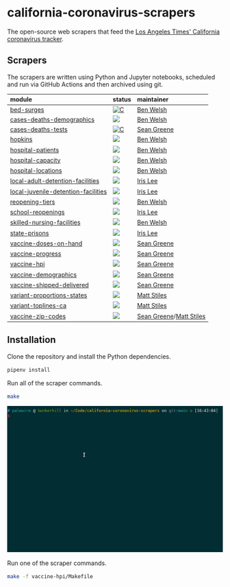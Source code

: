 # california-coronavirus-scrapers

The open-source web scrapers that feed the [Los Angeles Times' California coronavirus tracker](https://www.latimes.com/projects/california-coronavirus-cases-tracking-outbreak/).

## Scrapers

The scrapers are written using Python and Jupyter notebooks, scheduled and run via GitHub Actions and then archived using git.

| module                  | status                                                                                                                                                                                                                                                   | maintainer  |
|:----------------------- |:---------------------------------------------------------------------------------------------------------------------------------------------------------------------------------------------------------------------------------------------------------|:------------|
| [bed-surges](https://github.com/datadesk/california-coronavirus-scrapers/tree/main/bed-surges) | [![C](https://github.com/datadesk/california-coronavirus-scrapers/actions/workflows/bed-surges.yaml/badge.svg)](https://github.com/datadesk/california-coronavirus-scrapers/actions/workflows/bed-surges.yaml) | [Ben Welsh](https://www.latimes.com/people/ben-welsh) |
| [cases-deaths-demographics](https://github.com/datadesk/california-coronavirus-scrapers/tree/main/cases-deaths-demographics) | [![](https://github.com/datadesk/california-coronavirus-scrapers/actions/workflows/cases-deaths-demographics.yaml/badge.svg)](https://github.com/datadesk/california-coronavirus-scrapers/actions/workflows/cases-deaths-demographics.yaml) | [Ben Welsh](https://www.latimes.com/people/ben-welsh) |
| [cases-deaths-tests](https://github.com/datadesk/california-coronavirus-scrapers/tree/main/cases-deaths-tests) | [![C](https://github.com/datadesk/california-coronavirus-scrapers/actions/workflows/cases-deaths-tests.yaml/badge.svg)](https://github.com/datadesk/california-coronavirus-scrapers/actions/workflows/cases-deaths-tests.yaml) | [Sean Greene](https://www.latimes.com/people/sean-greene) |
| [hopkins](https://github.com/datadesk/california-coronavirus-scrapers/tree/main/hopkins) | [![](https://github.com/datadesk/california-coronavirus-scrapers/actions/workflows/hopkins.yaml/badge.svg)](https://github.com/datadesk/california-coronavirus-scrapers/actions/workflows/hopkins.yaml) | [Ben Welsh](https://www.latimes.com/people/ben-welsh) |
| [hospital-patients](https://github.com/datadesk/california-coronavirus-scrapers/tree/main/hospital-patients) | [![](https://github.com/datadesk/california-coronavirus-scrapers/actions/workflows/hospital-patients.yaml/badge.svg)](https://github.com/datadesk/california-coronavirus-scrapers/actions/workflows/hospital-patients.yaml) | [Ben Welsh](https://www.latimes.com/people/ben-welsh) |
| [hospital-capacity](https://github.com/datadesk/california-coronavirus-scrapers/tree/main/hospital-capacity) | [![](https://github.com/datadesk/california-coronavirus-scrapers/actions/workflows/hospital-capacity.yaml/badge.svg)](https://github.com/datadesk/california-coronavirus-scrapers/actions/workflows/hospital-capacity.yaml) | [Ben Welsh](https://www.latimes.com/people/ben-welsh) |
| [hospital-locations](https://github.com/datadesk/california-coronavirus-scrapers/tree/main/hospital-locations) | [![](https://github.com/datadesk/california-coronavirus-scrapers/actions/workflows/hospital-locations.yaml/badge.svg)](https://github.com/datadesk/california-coronavirus-scrapers/actions/workflows/hospital-locations.yaml) | [Ben Welsh](https://www.latimes.com/people/ben-welsh) |
| [local-adult-detention-facilities](https://github.com/datadesk/california-coronavirus-scrapers/tree/main/local-adult-detention-facilities) | [![](https://github.com/datadesk/california-coronavirus-scrapers/actions/workflows/local-adult-detention-facilities.yaml/badge.svg)](https://github.com/datadesk/california-coronavirus-scrapers/actions/workflows/local-adult-detention-facilities.yaml) | [Iris Lee](https://www.latimes.com/people/iris-lee) |
| [local-juvenile-detention-facilities](https://github.com/datadesk/california-coronavirus-scrapers/tree/main/local-juvenile-detention-facilities) | [![](https://github.com/datadesk/california-coronavirus-scrapers/actions/workflows/local-juvenile-detention-facilities.yaml/badge.svg)](https://github.com/datadesk/california-coronavirus-scrapers/actions/workflows/local-juvenile-detention-facilities.yaml) | [Iris Lee](https://www.latimes.com/people/iris-lee) |
| [reopening-tiers](https://github.com/datadesk/california-coronavirus-scrapers/tree/main/reopening-tiers) | [![](https://github.com/datadesk/california-coronavirus-scrapers/actions/workflows/reopening-tiers.yaml/badge.svg)](https://github.com/datadesk/california-coronavirus-scrapers/actions/workflows/reopening-tiers.yaml) | [Ben Welsh](https://www.latimes.com/people/ben-welsh) |
| [school-reopenings](https://github.com/datadesk/california-coronavirus-scrapers/tree/main/school-reopenings) | [![](https://github.com/datadesk/california-coronavirus-scrapers/actions/workflows/school-reopenings.yaml/badge.svg)](https://github.com/datadesk/california-coronavirus-scrapers/actions/workflows/school-reopenings.yaml) | [Iris Lee](https://www.latimes.com/people/iris-lee) |
| [skilled-nursing-facilities](https://github.com/datadesk/california-coronavirus-scrapers/tree/main/skilled-nursing-facilities) | [![](https://github.com/datadesk/california-coronavirus-scrapers/actions/workflows/skilled-nursing-facilities.yaml/badge.svg)](https://github.com/datadesk/california-coronavirus-scrapers/actions/workflows/skilled-nursing-facilities.yaml) | [Ben Welsh](https://www.latimes.com/people/ben-welsh) |
| [state-prisons](https://github.com/datadesk/california-coronavirus-scrapers/tree/main/state-prisons) | [![](https://github.com/datadesk/california-coronavirus-scrapers/actions/workflows/state-prisons.yaml/badge.svg)](https://github.com/datadesk/california-coronavirus-scrapers/actions/workflows/state-prisons.yaml) | [Iris Lee](https://www.latimes.com/people/iris-lee) |
| [vaccine-doses-on-hand](https://github.com/datadesk/california-coronavirus-scrapers/tree/main/vaccine-doses-on-hand) | [![](https://github.com/datadesk/california-coronavirus-scrapers/actions/workflows/vaccine-doses-on-hand.yaml/badge.svg)](https://github.com/datadesk/california-coronavirus-scrapers/actions/workflows/vaccine-doses-on-hand.yaml) | [Sean Greene](https://www.latimes.com/people/sean-greene) |
| [vaccine-progress](https://github.com/datadesk/california-coronavirus-scrapers/tree/main/vaccine-progress) | [![](https://github.com/datadesk/california-coronavirus-scrapers/actions/workflows/vaccine-progress.yaml/badge.svg)](https://github.com/datadesk/california-coronavirus-scrapers/actions/workflows/vaccine-progress.yaml) | [Sean Greene](https://www.latimes.com/people/sean-greene) |
| [vaccine-hpi](https://github.com/datadesk/california-coronavirus-scrapers/tree/main/vaccine-hpi) | [![](https://github.com/datadesk/california-coronavirus-scrapers/actions/workflows/vaccine-hpi.yml/badge.svg)](https://github.com/datadesk/california-coronavirus-scrapers/actions/workflows/vaccine-hpi.yml)| [Sean Greene](https://www.latimes.com/people/sean-greene) |
| [vaccine-demographics](https://github.com/datadesk/california-coronavirus-scrapers/tree/main/vaccine-demographics) | [![](https://github.com/datadesk/california-coronavirus-scrapers/actions/workflows/vaccine-demographics.yml/badge.svg)](https://github.com/datadesk/california-coronavirus-scrapers/actions/workflows/vaccine-demographics.yml) | [Sean Greene](https://www.latimes.com/people/sean-greene) |
| [vaccine-shipped-delivered](https://github.com/datadesk/california-coronavirus-scrapers/tree/main/vaccine-shipped-delivered) | [![](https://github.com/datadesk/california-coronavirus-scrapers/actions/workflows/vaccine-shipped-delivered.yaml/badge.svg)](https://github.com/datadesk/california-coronavirus-scrapers/actions/workflows/vaccine-shipped-delivered.yaml) | [Sean Greene](https://www.latimes.com/people/sean-greene) |
| [variant-proportions-states](https://github.com/datadesk/california-coronavirus-scrapers/tree/main/variant-proportions-states) | [![](https://github.com/datadesk/california-coronavirus-scrapers/actions/workflows/vaccine-shipped-delivered.yaml/badge.svg)](https://github.com/datadesk/california-coronavirus-scrapers/actions/workflows/variant-proportions-states.yaml) | [Matt Stiles](https://www.latimes.com/people/matt-stiles) |
| [variant-toplines-ca](https://github.com/datadesk/california-coronavirus-scrapers/tree/main/variant-toplines-ca) | [![](https://github.com/datadesk/california-coronavirus-scrapers/actions/workflows/variants-in-ca.yaml/badge.svg)](https://github.com/datadesk/california-coronavirus-scrapers/actions/workflows/variants-in-ca.yaml) | [Matt Stiles](https://www.latimes.com/people/matt-stiles) |
| [vaccine-zip-codes](https://github.com/datadesk/california-coronavirus-scrapers/tree/main/vaccine-zip-codes) | [![](https://github.com/datadesk/california-coronavirus-scrapers/actions/workflows/vaccine-zip-codes.yaml/badge.svg)](https://github.com/datadesk/california-coronavirus-scrapers/actions/workflows/vaccine-zip-codes.yaml) | [Sean Greene](https://www.latimes.com/people/sean-greene)/[Matt Stiles](https://www.latimes.com/people/matt-stiles)|

## Installation

Clone the repository and install the Python dependencies.

```zsh
pipenv install
```

Run all of the scraper commands.

```zsh
make
```
![make all](./.github/img/make.gif)

Run one of the scraper commands.

```zsh
make -f vaccine-hpi/Makefile
```

